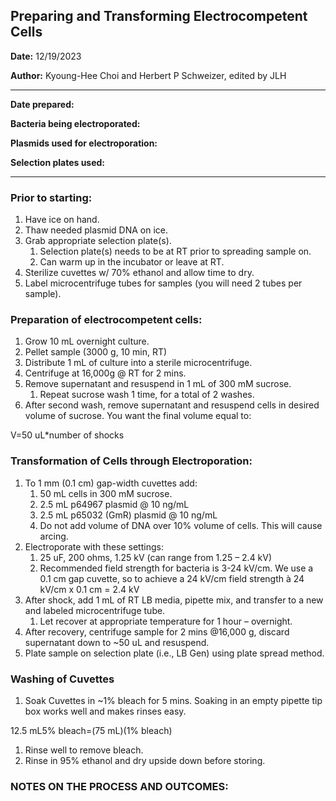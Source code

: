## Preparing and Transforming Electrocompetent Cells

**Date:** 12/19/2023

**Author:** Kyoung-Hee Choi and Herbert P Schweizer, edited by JLH

--- 

**Date prepared:** 

**Bacteria being electroporated:** 

**Plasmids used for electroporation:**

**Selection plates used:**

--- 

### Prior to starting:
1. Have ice on hand.
1. Thaw needed plasmid DNA on ice.
1. Grab appropriate selection plate(s). 
   1. Selection plate(s) needs to be at RT prior to spreading sample on.
   1. Can warm up in the incubator or leave at RT. 
1. Sterilize cuvettes w/ 70% ethanol and allow time to dry.
1. Label microcentrifuge tubes for samples (you will need 2 tubes per sample).

### Preparation of electrocompetent cells:
1. Grow 10 mL overnight culture.
1. Pellet sample (3000 g, 10 min, RT)
1. Distribute 1 mL of culture into a sterile microcentrifuge. 
1. Centrifuge at 16,000g @ RT for 2 mins. 
1. Remove supernatant and resuspend in 1 mL of 300 mM sucrose.
   1. Repeat sucrose wash 1 time, for a total of 2 washes. 
1. After second wash, remove supernatant and resuspend cells in desired volume of sucrose. You want the final volume equal to:

V=50 uL\*number of shocks

### Transformation of Cells through Electroporation:
1. To 1 mm (0.1 cm) gap-width cuvettes add:
   1. 50 mL cells in 300 mM sucrose.
   1. 2.5 mL p64967 plasmid @ 10 ng/mL
   1. 2.5 mL p65032 (GmR) plasmid @ 10 ng/mL
   1. Do not add volume of DNA over 10% volume of cells. This will cause arcing.
1. Electroporate with these settings:
   1. 25 uF, 200 ohms, 1.25 kV (can range from 1.25 – 2.4 kV)
   1. Recommended field strength for bacteria is 3-24 kV/cm. We use a 0.1 cm gap cuvette, so to achieve a 24 kV/cm field strength à 24 kV/cm x 0.1 cm = 2.4 kV
1. After shock, add 1 mL of RT LB media, pipette mix, and transfer to a new and labeled microcentrifuge tube.
   1. Let recover at appropriate temperature for 1 hour – overnight.
1. After recovery, centrifuge sample for 2 mins @16,000 g, discard supernatant down to ~50 uL and resuspend.
1. Plate sample on selection plate (i.e., LB Gen) using plate spread method. 

### Washing of Cuvettes
1. Soak Cuvettes in ~1% bleach for 5 mins. Soaking in an empty pipette tip box works well and makes rinses easy. 

12.5 mL5% bleach=(75 mL)(1% bleach)

1. Rinse well to remove bleach.
1. Rinse in 95% ethanol and dry upside down before storing.

### NOTES ON THE PROCESS AND OUTCOMES:

